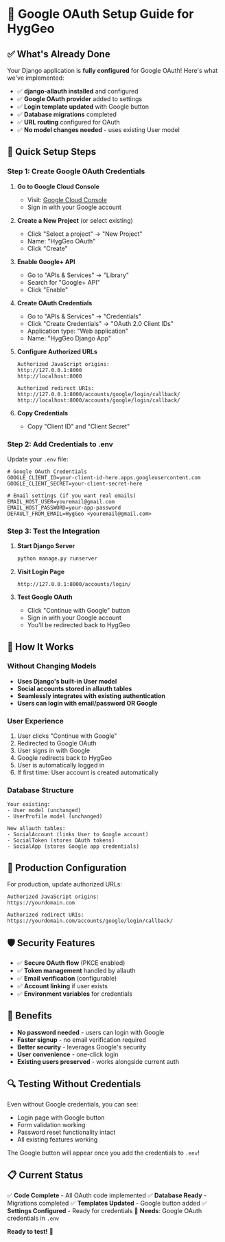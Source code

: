 # 🔐 Google OAuth Setup Guide for HygGeo

## ✅ What's Already Done

Your Django application is **fully configured** for Google OAuth! Here's what we've implemented:

- ✅ **django-allauth installed** and configured
- ✅ **Google OAuth provider** added to settings
- ✅ **Login template updated** with Google button
- ✅ **Database migrations** completed
- ✅ **URL routing** configured for OAuth
- ✅ **No model changes needed** - uses existing User model

## 🚀 Quick Setup Steps

### Step 1: Create Google OAuth Credentials

1. **Go to Google Cloud Console**
   - Visit: [Google Cloud Console](https://console.cloud.google.com/)
   - Sign in with your Google account

2. **Create a New Project** (or select existing)
   - Click "Select a project" → "New Project"
   - Name: "HygGeo OAuth"
   - Click "Create"

3. **Enable Google+ API**
   - Go to "APIs & Services" → "Library"
   - Search for "Google+ API"
   - Click "Enable"

4. **Create OAuth Credentials**
   - Go to "APIs & Services" → "Credentials"
   - Click "Create Credentials" → "OAuth 2.0 Client IDs"
   - Application type: "Web application"
   - Name: "HygGeo Django App"

5. **Configure Authorized URLs**
   ```
   Authorized JavaScript origins:
   http://127.0.0.1:8000
   http://localhost:8000

   Authorized redirect URIs:
   http://127.0.0.1:8000/accounts/google/login/callback/
   http://localhost:8000/accounts/google/login/callback/
   ```

6. **Copy Credentials**
   - Copy "Client ID" and "Client Secret"

### Step 2: Add Credentials to .env

Update your `.env` file:

```env
# Google OAuth Credentials
GOOGLE_CLIENT_ID=your-client-id-here.apps.googleusercontent.com
GOOGLE_CLIENT_SECRET=your-client-secret-here

# Email settings (if you want real emails)
EMAIL_HOST_USER=youremail@gmail.com
EMAIL_HOST_PASSWORD=your-app-password
DEFAULT_FROM_EMAIL=HygGeo <youremail@gmail.com>
```

### Step 3: Test the Integration

1. **Start Django Server**
   ```bash
   python manage.py runserver
   ```

2. **Visit Login Page**
   ```
   http://127.0.0.1:8000/accounts/login/
   ```

3. **Test Google OAuth**
   - Click "Continue with Google" button
   - Sign in with your Google account
   - You'll be redirected back to HygGeo

## 🎯 How It Works

### Without Changing Models
- **Uses Django's built-in User model**
- **Social accounts stored in allauth tables**
- **Seamlessly integrates with existing authentication**
- **Users can login with email/password OR Google**

### User Experience
1. User clicks "Continue with Google"
2. Redirected to Google OAuth
3. User signs in with Google
4. Google redirects back to HygGeo
5. User is automatically logged in
6. If first time: User account is created automatically

### Database Structure
```
Your existing:
- User model (unchanged)
- UserProfile model (unchanged)

New allauth tables:
- SocialAccount (links User to Google account)
- SocialToken (stores OAuth tokens)
- SocialApp (stores Google app credentials)
```

## 🔧 Production Configuration

For production, update authorized URLs:
```
Authorized JavaScript origins:
https://yourdomain.com

Authorized redirect URIs:
https://yourdomain.com/accounts/google/login/callback/
```

## 🛡️ Security Features

- ✅ **Secure OAuth flow** (PKCE enabled)
- ✅ **Token management** handled by allauth
- ✅ **Email verification** (configurable)
- ✅ **Account linking** if user exists
- ✅ **Environment variables** for credentials

## 🎉 Benefits

- **No password needed** - users can login with Google
- **Faster signup** - no email verification required
- **Better security** - leverages Google's security
- **User convenience** - one-click login
- **Existing users preserved** - works alongside current auth

## 🔍 Testing Without Credentials

Even without Google credentials, you can see:
- Login page with Google button
- Form validation working
- Password reset functionality intact
- All existing features working

The Google button will appear once you add the credentials to `.env`!

## 📋 Current Status

✅ **Code Complete** - All OAuth code implemented
✅ **Database Ready** - Migrations completed
✅ **Templates Updated** - Google button added
✅ **Settings Configured** - Ready for credentials
🔄 **Needs**: Google OAuth credentials in `.env`

**Ready to test!** 🚀